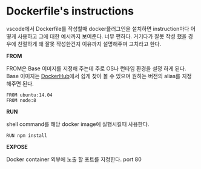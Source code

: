 # Dockerfile's instructions

vscode에서 Dockerfile를 작성할때 docker플러그인을 설치하면 instruction마다 어떻게 사용하고 그에 대한 예시까지 보여준다. 너무 편하다.
거기다가 잘못 작성 했을 경우에 친절하게 왜 잘못 작성한건지 이유까지 설명해주며 고치라고 한다.

**FROM**

FROM은 Base 이미지를 지정해 주는데 주로 OS나 런타임 환경을 설정 하게 된다.
Base 이미지는 [DockerHub](https://hub.docker.com/)에서 쉽게 찾아 볼 수 있으며 원하는 버전의 alias를 지정 해주면 된다.
```
FROM ubuntu:14.04
FROM node:8
```

**RUN**

shell command를 해당 docker image에 실행시킬때 사용한다.
```
RUN npm install
```

**EXPOSE**

Docker container 외부에 노출 할 포트를 지정한다. port 80

